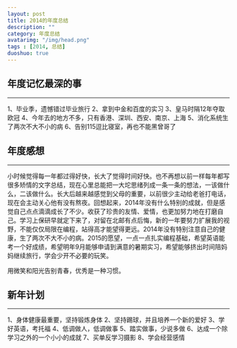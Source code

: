 ```yaml
---
layout: post
title: 2014的年度总结
description: ""
category: 年度总结
avatarimg: "/img/head.png"
tags : [2014, 总结]
duoshuo: true
---
```


## 年度记忆最深的事
----------
1、毕业季，遗憾错过毕业旅行
2、拿到中金和百度的实习
3、皇马时隔12年夺取欧冠
4、今年去的地方不多，只有香港、深圳、西安、南京、上海
5、消化系统生了两次不大不小的病
6、告别115逗比寝室，再也不能黑曾哥了

## 年度感想
----------
小时候觉得每一年都过得好快，长大了觉得时间好快。也不再想以前一样每年都写很多矫情的文字总结，现在心里总能把一大坨思绪列成一条一条的想法，一该做什么，二该做什么。长大后越来越感觉到父母的重要，以前很少主动给老爸打电话，现在会主动关心他有没有熬夜。回想起来，2014年没有什么特别的成就，但是感觉自己点点滴滴成长了不少。收获了珍贵的友情、爱情，也更加努力地在打磨自己。学习上保研早就定下来了，对留在北邮有点后悔，新的一年要努力扩展我的视野，不能仅仅局限在编程，站得高才能望得更远。2014年没有特别注意自己的健康，生了两次不大不小的病。2015的愿望，一点一点扎实编程基础，希望英语能考一个好成绩，希望明年9月能够申请到满意的暑期实习，希望能够挤出时间陪妈妈继续旅行，学会少开不必要的玩笑。

用微笑和阳光告别青春，优秀是一种习惯。

## 新年计划
----------
1、身体健康最重要，坚持锻炼身体
2、坚持踢球，并且培养一个新的爱好
3、学好英语，考托福
4、低调做人，低调做事
5、踏实做事，少说多做
6、达成一个除学习之外的一个小小的成就
7、买单反学习摄影
8、学会经营感情